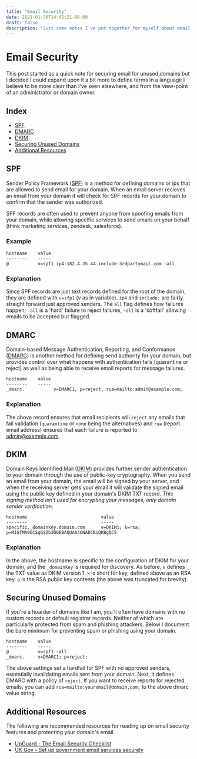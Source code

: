 ```yaml
---
title: "Email Security"
date: 2021-01-30T14:42:21-06:00
draft: false
description: "Just some notes I've put together for myself about email configuration security."
---
```


# Email Security

This post started as a quick note for securing email for unused domains but I decided I could expand upon it a bit more to define terms in a language I believe to be more clear than I've seen elsewhere, and from the view-point of an administrator or domain owner.

## Index
* [SPF](#spf)
* [DMARC](#dmarc)
* [DKIM](#dkim)
* [Securing Unused Domains](#securing-unused-domains)
* [Additional Resources](#additional-resources)

## SPF

Sender Policy Framework ([SPF](https://www.dmarcanalyzer.com/spf/)) is a method for defining domains or ips that are allowed to send email for your domain. When an email server recieves an email from your domain it will check for SPF records for your domain to confirm that the sender was authorized.

SPF records are often used to prevent anyone from spoofing emails from your domain, while allowing specific services to send emails on your behalf (think marketing services, zendesk, salesforce).

### Example
```
hostname    value
--------    -----
@           v=spf1 ip4:182.4.35.44 include:3rdpartymail.com -all
```

### Explanation
Since SPF records are just text records defined for the root of the domain, they are defined with `v=sfp1` (v as in variable). `ip4` and `include:` are fairly straight forward just approved senders. The `all` flag defines how failures happen; `-all` is a 'hard' failure to reject failures, `~all` is a 'softfail' allowing emails to be accepted but flagged.


## DMARC
Domain-based Message Authentication, Reporting, and Conformance ([DMARC](https://mxtoolbox.com/dmarc/details/what-is-a-dmarc-record)) is another method for defining send authority for your domain, but provides control over what happens with authentication fails (quarantine or reject) as well as being able to receive email reports for message failures.

```
hostname    value
--------    -----
_dmarc.           v=DMARC1; p=reject; rua=mailto:admin@example.com;

```

### Explanation
The above record ensures that email recipients will `reject` any emails that fail validation (`quarantine` or `none` being the alternatives) and `rua` (report email address) ensures that each failure is reported to admin@example.com.

## DKIM
Domain Keys Identified Mail ([DKIM](https://postmarkapp.com/guides/dkim)) provides further sender authentication to your domain through the use of public-key cryptography. When you send an email from your domain, the email will be signed by your server, and when the receiving server gets your email it will validate the signed email using the public key defined in your domain's DKIM TXT record. *This signing method isn't used for encrypting your messages, only domain sender verification*.

```
hostname                            value
--------                            -----
specific._domainkey.domain.com      v=DKIM1; k=rsa; p=MIGfMA0GCSqGSIb3DQEBAQUAA4GNADCBiQKBgQCS
```

### Explanation
In the above, the hostname is specific to the configuration of DKIM for your domain, and the `_domainkey` is required for discovery. As before, `v` defines the TXT value as DKIM version 1. `k` is short for key, defined above as an RSA key. `p` is the RSA public key contents (the above was truncated for brevity).


## Securing Unused Domains
If you're a hoarder of domains like I am, you'll often have domains with no custom records or default registrar records. Neither of which are particularly protected from spam and phishing attackers. Below I document the bare minimum for preventing spam or phishing using your domain. 

```
hostname    value
--------    -----
@           v=spf1 -all
_dmarc.     v=DMARC1; p=reject;
```

The above settings set a hardfail for SPF with no approved senders, essentially invalidating emails sent from your domain. Next, it defines DMARC with a policy of `reject`. If you want to receive reports for rejected emails, you can add `rua=mailto:youremail@domain.com;` to the above dmarc value string.



## Additional Resources

The following are recommended resources for reading up on email security features and protecting your domain's email.

* [UpGuard - The Email Security Checklist](https://www.upguard.com/blog/the-email-security-checklist)
* [UK Gov - Set up government email services securely](https://www.gov.uk/guidance/set-up-government-email-services-securely)
